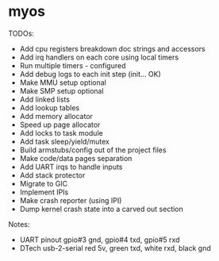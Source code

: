 # myos

TODOs:
- Add cpu registers breakdown doc strings and accessors
- Add irq handlers on each core using local timers
- Run multiple timers - configured
- Add debug logs to each init step (init... OK)
- Make MMU setup optional
- Make SMP setup optional
- Add linked lists
- Add lookup tables
- Add memory allocator
- Speed up page allocator
- Add locks to task module
- Add task sleep/yield/mutex
- Build armstubs/config out of the project files
- Make code/data pages separation
- Add UART irqs to handle inputs
- Add stack protector
- Migrate to GIC
- Implement IPIs
- Make crash reporter (using IPI)
- Dump kernel crash state into a carved out section

Notes:
- UART pinout gpio#3 gnd, gpio#4 txd, gpio#5 rxd
- DTech usb-2-serial red 5v, green txd, white rxd, black gnd
